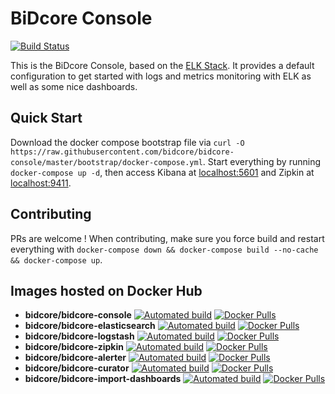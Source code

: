 # BiDcore Console

[![Build Status](https://travis-ci.org/bidcore/bidcore-console.svg?branch=master)](https://travis-ci.org/bidcore/bidcore-console)

This is the BiDcore Console, based on the [ELK Stack](https://www.elastic.co/products). It provides a default configuration to get started with logs and metrics monitoring with ELK as well as some nice dashboards.

## Quick Start

Download the docker compose bootstrap file via `curl -O https://raw.githubusercontent.com/bidcore/bidcore-console/master/bootstrap/docker-compose.yml`.
Start everything by running `docker-compose up -d`, then access Kibana at [localhost:5601](http://localhost:5601) and Zipkin at [localhost:9411](http://localhost:9411).

## Contributing

PRs are welcome ! When contributing, make sure you force build and restart everything with `docker-compose down && docker-compose build --no-cache && docker-compose up`.

## Images hosted on Docker Hub

- **bidcore/bidcore-console** [![Automated build](https://img.shields.io/docker/automated/bidcore/bidcore-console.svg)](https://hub.docker.com/r/bidcore/bidcore-console/) [![Docker Pulls](https://img.shields.io/docker/pulls/bidcore/bidcore-console.svg)](https://hub.docker.com/v2/repositories/bidcore/bidcore-console/)
- **bidcore/bidcore-elasticsearch** [![Automated build](https://img.shields.io/docker/automated/bidcore/bidcore-elasticsearch.svg)](https://hub.docker.com/r/bidcore/bidcore-elasticsearch/) [![Docker Pulls](https://img.shields.io/docker/pulls/bidcore/bidcore-elasticsearch.svg)](https://hub.docker.com/v2/repositories/bidcore/bidcore-elasticsearch/)
- **bidcore/bidcore-logstash** [![Automated build](https://img.shields.io/docker/automated/bidcore/bidcore-logstash.svg)](https://hub.docker.com/r/bidcore/bidcore-logstash/) [![Docker Pulls](https://img.shields.io/docker/pulls/bidcore/bidcore-logstash.svg)](https://hub.docker.com/v2/repositories/bidcore/bidcore-logstash/)
- **bidcore/bidcore-zipkin** [![Automated build](https://img.shields.io/docker/automated/bidcore/bidcore-zipkin.svg)](https://hub.docker.com/r/bidcore/bidcore-zipkin/) [![Docker Pulls](https://img.shields.io/docker/pulls/bidcore/bidcore-zipkin.svg)](https://hub.docker.com/v2/repositories/bidcore/bidcore-zipkin/)
- **bidcore/bidcore-alerter** [![Automated build](https://img.shields.io/docker/automated/bidcore/bidcore-alerter.svg)](https://hub.docker.com/r/bidcore/bidcore-alerter/) [![Docker Pulls](https://img.shields.io/docker/pulls/bidcore/bidcore-alerter.svg)](https://hub.docker.com/v2/repositories/bidcore/bidcore-alerter/)
- **bidcore/bidcore-curator** [![Automated build](https://img.shields.io/docker/automated/bidcore/bidcore-curator.svg)](https://hub.docker.com/r/bidcore/bidcore-curator/) [![Docker Pulls](https://img.shields.io/docker/pulls/bidcore/bidcore-curator.svg)](https://hub.docker.com/v2/repositories/bidcore/bidcore-curator/)
- **bidcore/bidcore-import-dashboards** [![Automated build](https://img.shields.io/docker/automated/bidcore/bidcore-import-dashboards.svg)](https://hub.docker.com/r/bidcore/bidcore-import-dashboards/) [![Docker Pulls](https://img.shields.io/docker/pulls/bidcore/bidcore-import-dashboards.svg)](https://hub.docker.com/v2/repositories/bidcore/bidcore-import-dashboards/)
